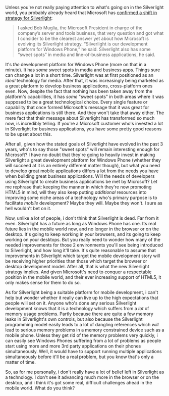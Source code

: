 Unless you're not really paying attention to what's going on in the Silverlight world, you probably already heard that Microsoft has <a href="http://www.zdnet.com/blog/microsoft/microsoft-our-strategy-with-silverlight-has-shifted/7834">confirmed a shift in strategy for Silverlight</a>:

<blockquote>
I asked Bob Muglia, the Microsoft President in charge of the company’s server and tools business, that very question and got what I consider to be the clearest answer yet about how Microsoft is evolving its Silverlight strategy. “Silverlight is our development platform for Windows Phone,” he said. Silverlight also has some “sweet spots” in media and line-of-business applications, he said.
</blockquote>

It's <em>the</em> development platform for Windows Phone (more on that in a minute).  It has <em>some</em> sweet spots in media and business apps.  Things sure can change a lot in a short time.  Silverlight was at first positioned as an <em>ideal</em> technology for media.  After that, it was increasingly being marketed as a great platform to develop business applications, cross-platform ones even.  Now, despite the fact that nothing has been taken away from the platform's capabilities, it has <em>some</em> "sweet spots" in both areas where it was supposed to be a great technological choice.  Every single feature or capability that once formed Microsoft's message that it was great for business applications is still there.  And they won't take that away either.  The mere fact that their message about Silverlight has transformed so much now, is incredibly telling. If you're a Microsoft customer who's invested a lot in Silverlight for business applications, you have some pretty good reasons to be upset about this.  

After all, given how the stated goals of Silverlight have evolved in the past 3 years, who's to say those "sweet spots" will remain interesting enough for Microsoft?  I have no doubt that they're going to heavily invest in making Silverlight a great development platform for Windows Phone (whether they will succeed at it is an entirely different matter though), but what you need to develop great mobile applications differs a lot from the needs you have when building great business applications.  Will the needs of developers using Silverlight to create business applications be met by Microsoft?  Let me rephrase that: keeping the manner in which they're now promoting HTML5 in mind, will they also keep putting <em>additional</em> resources into improving some niche areas of a technology who's primary purpose is to facilitate <em>mobile</em> development?  Maybe they will.  Maybe they won't. I sure as hell wouldn't bet on it. 

Now, unlike a lot of people, i don't think that Silverlight is dead. Far from it even.  Silverlight has a future as long as Windows Phone has one.  Its real future lies in the mobile world now, and no longer in the browser or on the desktop.  It's going to keep working in your browsers, and its going to keep working on your desktops.  But you really need to wonder how many of the needed improvements for those 2 environments you'll see being introduced to Silverlight, and how long it'll take.  It's quite reasonable to assume that improvements in Silverlight which target the mobile development story will be receiving higher priorities than those which target the browser or desktop development model.  After all, that is what the new Silverlight strategy implies.  And given Microsoft's need to conquer a respectable position in the mobile world, and their ever increasing support of HTML5, it only makes sense for them to do so.

As for Silverlight being a suitable platform for mobile development, i can't help but wonder whether it really can live up to the high expectations that people will set on it.  Anyone who's done any serious Silverlight development knows that it is a technology which suffers from a <em>lot</em> of memory usage problems.  Partly because there are quite a few memory leaks in Silverlight's own controls, but also because the Silverlight programming model easily leads to a lot of dangling references which <em>will</em> lead to serious memory problems in a memory constrained device such as a mobile phone.  Unless they get rid of the memory problems very quickly, i can easily see Windows Phones suffering from a lot of problems as people start using more and more 3rd party applications on their phones simultaneously.  Well, it would have to support running multiple applications simultaneously before it'll be a real problem, but you know that's only a matter of time.

So, as for me personally, i don't really have a lot of belief left in Silverlight as a technology.  I don't see it advancing much more in the browser or on the desktop, and i think it's got some real, difficult challenges ahead in the mobile world.  What do you think?